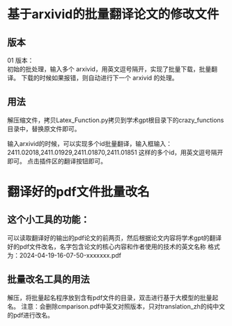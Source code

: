 # 基于arxivid的批量翻译论文的修改文件
## 版本
01 版本：   
初始的批处理，输入多个 arxivid，用英文逗号隔开，实现了批量下载，批量翻译。
下载的时候如果报错，则自动进行下一个 arxivid 的处理。

## 用法
解压缩文件，拷贝Latex_Function.py拷贝到学术gpt根目录下的crazy_functions目录中，替换原文件即可。

输入arxivid的时候，可以实现多个id批量翻译，输入框输入：2411.02018,2411.01929,2411.01870,2411.01851  这样的多个id，用英文逗号隔开即可。
点击插件区的翻译按钮即可。


# 翻译好的pdf文件批量改名
## 这个小工具的功能：
可以读取翻译好的输出的pdf论文的前两页，然后根据论文内容将学术gpt的翻译好的pdf文件改名，名字包含论文的核心内容和作者使用的技术的英文名称
格式为：2024-04-19-16-07-50-xxxxxxx.pdf

## 批量改名工具的用法
解压，将批量起名程序放到含有pdf文件的目录，双击进行基于大模型的批量起名。
注意：会删除cmparison.pdf中英文对照版本，只对translation_zh的纯中文的pdf进行改名。

